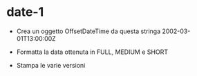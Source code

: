 # date-1
- Crea un oggetto OffsetDateTime da questa stringa 2002-03-01T13:00:00Z

- Formatta la data ottenuta in FULL, MEDIUM e SHORT

- Stampa le varie versioni